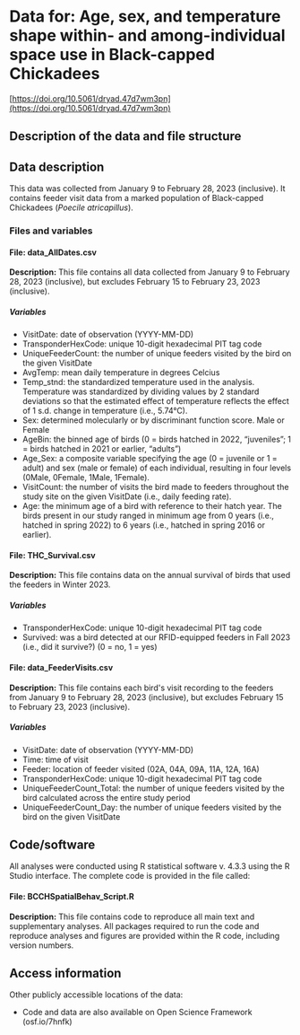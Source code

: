 # Data for: Age, sex, and temperature shape within- and among-individual space use in Black-capped Chickadees

[https://doi.org/10.5061/dryad.47d7wm3pn](https://doi.org/10.5061/dryad.47d7wm3pn)

## Description of the data and file structure

## Data description

This data was collected from January 9 to February 28, 2023 (inclusive). It contains feeder visit data from a marked population of Black-capped Chickadees (*Poecile atricapillus*).

### Files and variables

#### File: data\_AllDates.csv

**Description:** This file contains all data collected from January 9 to February 28, 2023 (inclusive), but excludes February 15 to February 23, 2023 (inclusive).

##### Variables

* VisitDate: date of observation (YYYY-MM-DD)
* TransponderHexCode: unique 10-digit hexadecimal PIT tag code
* UniqueFeederCount: the number of unique feeders visited by the bird on the given VisitDate
* AvgTemp: mean daily temperature in degrees Celcius
* Temp_stnd: the standardized temperature used in the analysis. Temperature was standardized by dividing values by 2 standard deviations so that the estimated effect of temperature reflects the effect of 1 s.d. change in temperature (i.e., 5.74°C).
* Sex: determined molecularly or by discriminant function score. Male or Female
* AgeBin: the binned age of birds (0 = birds hatched in 2022, “juveniles”; 1 = birds hatched in 2021 or earlier, “adults”)
* Age_Sex: a composite variable specifying the age (0 = juvenile or 1 = adult) and sex (male or female) of each individual, resulting in four levels (0Male, 0Female, 1Male, 1Female).
* VisitCount: the number of visits the bird made to feeders throughout the study site on the given VisitDate (i.e., daily feeding rate).
* Age: the minimum age of a bird with reference to their hatch year. The birds present in our study ranged in minimum age from 0 years (i.e., hatched in spring 2022) to 6 years (i.e., hatched in spring 2016 or earlier).

#### File: THC\_Survival.csv

**Description:** This file contains data on the annual survival of birds that used the feeders in Winter 2023.

##### Variables

* TransponderHexCode: unique 10-digit hexadecimal PIT tag code
* Survived: was a bird detected at our RFID-equipped feeders in Fall 2023 (i.e., did it survive?) (0 = no, 1 = yes)

#### File: data\_FeederVisits.csv

**Description:** This file contains each bird's visit recording to the feeders from January 9 to February 28, 2023 (inclusive), but excludes February 15 to February 23, 2023 (inclusive).

##### Variables

* VisitDate: date of observation (YYYY-MM-DD)
* Time: time of visit
* Feeder: location of feeder visited (02A, 04A, 09A, 11A, 12A, 16A)
* TransponderHexCode: unique 10-digit hexadecimal PIT tag code
* UniqueFeederCount_Total: the number of unique feeders visited by the bird calculated across the entire study period
* UniqueFeederCount_Day: the number of unique feeders visited by the bird on the given VisitDate

## Code/software

All analyses were conducted using R statistical software v. 4.3.3 using the R Studio interface. The complete code is provided in the file called:

#### File: BCCHSpatialBehav\_Script.R

**Description:** This file contains code to reproduce all main text and supplementary analyses. All packages required to run the code and reproduce analyses and figures are provided within the R code, including version numbers.

## Access information

Other publicly accessible locations of the data:

* Code and data are also available on Open Science Framework (osf.io/7hnfk)

